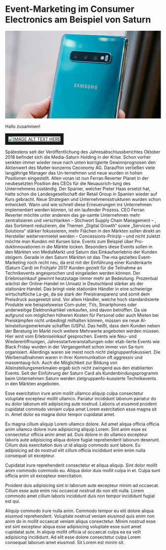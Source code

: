 # Event-Marketing im Consumer Electronics am Beispiel von Saturn

![Laptop](01.jpg)

Hallo zusammen!

<a href="https://www.youtube.com/watch?v=hP0ubACBxV4
" target="_blank"><img src="http://img.youtube.com/vi/YOUTUBE_VIDEO_ID_HERE/0.jpg" 
alt="IMAGE ALT TEXT HERE" width="240" height="180" border="10" /></a>

Spätestens seit der Veröffentlichung des Jahresabschlussberichtes Oktober 2018 befindet sich die Media-Saturn Holding in der Krise. Schon vorher senkten immer wieder neue nach unten korrigierte Gewinnprognosen den Aktienwert des Mutter-konzerns Ceconomy AG. Daraufhin verließen viele langjährige Manager das Un-ternehmen und neue wurden in hohen Positionen eingestellt. Allen voran ist nun Ferran Reverter Planet in der neubesetzten Position des CEOs für die Neuausrich-tung des Unternehmens zuständig. Der Spanier, welcher Pieter Haas ersetzt hat, hatte schon die Landesgesellschaft der Retail Group in Spanien wieder auf Kurs gebracht.
Neue Strategien und Unternehmensstrukturen wurden schon entwickelt. Wann und wie schnell diese Erneuerungen ins Unternehmen implementiert werden können, ist ein laufender Prozess. CEO Ferran Reverter möchte unter anderem das ge-samte Unternehmen mehr zentralisieren und verschlanken – Stichwort Supply Chain Management – , das Sortiment reduzieren, die Themen „Digital Growth“ sowie „Services und Solutions“ stärker fokussieren, mehr Flächen in den Märkten sollen direkt an Hersteller weitervermietet werden – Concessions-Prinzip – und nicht zuletzt möchte man Kunden mit Kursen bzw. Events zum Beispiel über Pro-duktinnovationen in die Märkte locken.
Besonders diese Events sollen in den Märkten von MediaMarkt und Saturn das Einkaufserlebnis der Kunden steigern. Gerade in den Saturn Märkten ist das The-ma gezieltes Event-Marketing noch recht neu, da erst mit der Einführung einer Kundenkarte (Saturn Card) im Frühjahr 2017 Kunden gezielt für die Teilnahme an Technikevents angesprochen und eingeladen werden können.
Der Erlebniseinkauf gewinnt heutzutage immer mehr an Bedeutung. Prozentual wächst der Online-Handel im Umsatz in Deutschland stärker als der stationäre Handel. Das bringt viele stationäre Händler in eine schwierige wirtschaftliche La-ge, da sie stark der Preistransparenz und somit dem Preisdruck ausgesetzt sind. Vor allem Händler, welche hoch standardisierte Produkte wie beispielsweise Com-puter, TVs, Smartphones oder anderweitige Elektronikartikel verkaufen, sind davon betroffen. Da sie aufgrund von möglichen höheren Kosten für Personal oder auch Mieten bei Preiskämpfen nicht unbedingt mithalten können, müssen sie neue Al-leinstellungsmerkmale schaffen (USPs). Das heißt, dass dem Kunden neben der Beratung im Markt noch weitere Mehrwerte angeboten werden müssen. Hier wird vom Erlebniseinkauf gesprochen.
Events wie Neu- und Wiedereröffnungen, Jahresstartveranstaltungen oder etab-lierte Events wie Black Friday wurden in der Vergangenheit schon immer von Sa-turn organisiert. Allerdings waren sie meist noch nicht zielgruppenfokussiert. Die Werbemaßnahmen waren in ihrer Kommunikation oft aggressiv und massentaug-lich. Auch die Möglichkeit zur Bildung von Alleinstellungsmerkmalen ergab sich nicht zwingend aus den etablierten Events. Seit der Einführung der Saturn Card als Kundenbindungsprogramm beim Unternehmen Saturn werden zielgruppenfo-kussierte Technikevents in den Märkten angeboten.

Esse exercitation irure anim mollit ullamco aliquip culpa consectetur voluptate excepteur mollit ullamco. Pariatur incididunt laborum pariatur do eu dolor laborum elit adipisicing aute nostrud. Laboris ut eiusmod proident cupidatat commodo veniam culpa amet Lorem exercitation esse magna sit in. Amet dolor ea magna dolor tempor cupidatat amet.

Eu magna cillum aliquip Lorem ullamco dolore. Ad amet aliqua officia officia anim ullamco dolore irure adipisicing aliquip Lorem. Sint anim esse ex consectetur officia anim amet ad. Duis dolore in do ullamco excepteur laboris aute adipisicing aliqua dolore fugiat reprehenderit laborum deserunt. Cillum duis exercitation duis ut id aliquip commodo sunt labore. Eu adipisicing ad do nostrud elit cillum officia incididunt enim enim nulla consequat sit excepteur.

Cupidatat irure reprehenderit consectetur et aliqua aliquip. Sint dolor mollit anim commodo commodo eu. Aliqua dolor duis mollit culpa in et. Culpa sunt officia anim sit excepteur exercitation.

Proident duis adipisicing sint in laborum aute excepteur minim ad occaecat. Cillum esse aute enim nisi occaecat nostrud do non elit nulla. Lorem commodo amet cillum laboris incididunt duis non tempor incididunt fugiat est qui.

Aliquip commodo irure nulla anim. Commodo tempor eu elit dolore aliqua eiusmod reprehenderit. Voluptate nostrud veniam eiusmod quis enim non anim do in mollit occaecat veniam aliqua consectetur. Minim nostrud esse est sint excepteur aliqua esse adipisicing voluptate esse sunt amet cupidatat aute. In aliquip mollit officia ut occaecat culpa ea ea velit adipisicing incididunt. Ad elit esse dolore consectetur culpa Lorem consequat laborum amet eiusmod. Sit Lorem est minim sit.
